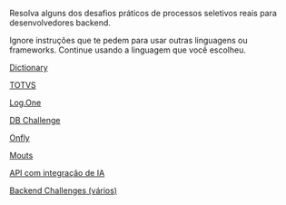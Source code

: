 Resolva alguns dos desafios práticos de processos seletivos reais para desenvolvedores backend.

Ignore instruções que te pedem para usar outras linguagens ou frameworks. Continue usando a linguagem que você escolheu.

[Dictionary](https://github.com/coodesh/backend-dictionary)

[TOTVS](https://github.com/coodesh/Backend-Test-TOTVS-20240208)

[Log.One](https://github.com/coodesh/logone-challenge-20250103)

[DB Challenge](https://github.com/coodesh/db-challenge-20240802)

[Onfly](https://github.com/coodesh/backend-challenge-20231205)

[Mouts](https://github.com/coodesh/mouts-backend-challenge)

[API com integração de IA](https://github.com/coodesh/ia-text-analysis)

[Backend Challenges (vários)](https://github.com/CollabCodeTech/backend-challenges)